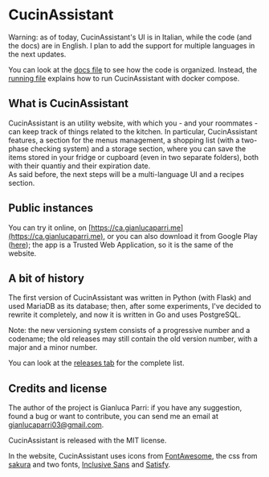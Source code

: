 # CucinAssistant

Warning: as of today, CucinAssistant's UI is in Italian, while the code (and the docs) are in English.
I plan to add the support for multiple languages in the next updates.

You can look at the [docs file](docs.md) to see how the code is organized.
Instead, the [running file](running.md) explains how to run CucinAssistant with docker compose.


## What is CucinAssistant

CucinAssistant is an utility website, with which you - and your roommates - can keep track of things
related to the kitchen. In particular, CucinAssistant features, a section for the menus management, a
shopping list (with a two-phase checking system) and a storage section, where you can save the items
stored in your fridge or cupboard (even in two separate folders), both with their quantiy and their expiration
date.  
As said before, the next steps will be a multi-language UI and a recipes section.


## Public instances

You can try it online, on [https://ca.gianlucaparri.me](https://ca.gianlucaparri.me), or you can also download it
from Google Play ([here](https://play.google.com/store/apps/details?id=me.gianlucaparri.ca.twa)); the app is a
Trusted Web Application, so it is the same of the website.


## A bit of history

The first version of CucinAssistant was written in Python (with Flask) and used MariaDB as its database; then,
after some experiments, I've decided to rewrite it completely, and now it is written in Go and uses PostgreSQL.

Note: the new versioning system consists of a progressive number and a codename; the old releases may still contain
the old version number, with a major and a minor number.

You can look at the [releases tab](https://github.com/gianluparri03/cucinassistant/releases/) for the complete list.


## Credits and license

The author of the project is Gianluca Parri: if you have any suggestion, found a bug or want to contribute, you can
send me an email at [gianlucaparri03@gmail.com](mailto:gianlucaparri03@gmail.com).

CucinAssistant is released with the MIT license.

In the website, CucinAssistant uses icons from [FontAwesome](https://fontawesome.com/),
the css from [sakura](https://github.com/oxalorg/sakura) and two fonts,
[Inclusive Sans](https://fonts.google.com/specimen/Inclusive+Sans?query=inclusive+sans) and
[Satisfy](https://fonts.google.com/specimen/Satisfy?query=satisfy).
